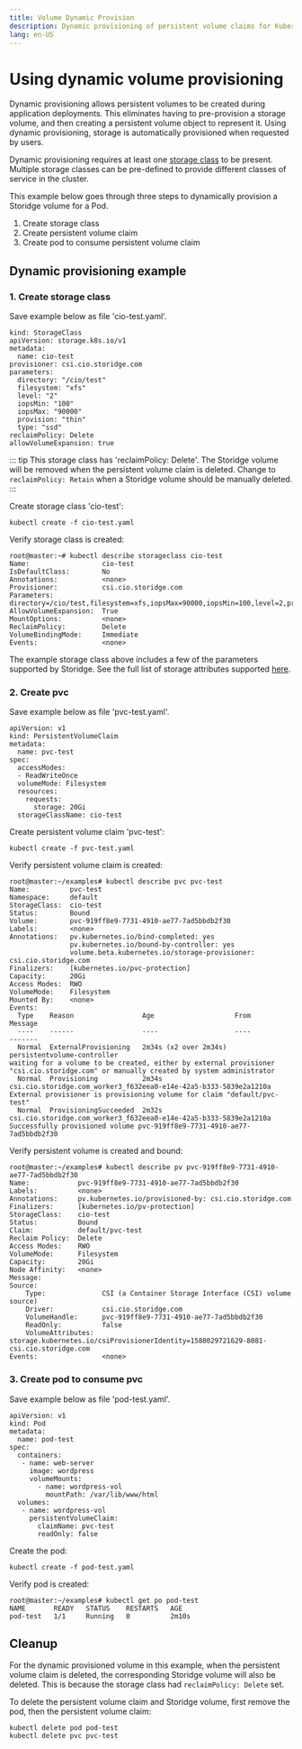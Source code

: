 ```yaml
---
title: Volume Dynamic Provision
description: Dynamic provisioning of persistent volume claims for Kubernetes workloads with Storidge
lang: en-US
---
```


# Using dynamic volume provisioning

Dynamic provisioning allows persistent volumes to be created during application deployments. This eliminates having to pre-provision a storage volume, and then creating a persistent volume object to represent it. Using dynamic provisioning, storage is automatically provisioned when requested by users.

Dynamic provisioning requires at least one [storage class](https://docs.storidge.com/kubernetes_storage/storage_classes.html) to be present. Multiple storage classes can be pre-defined to provide different classes of service in the cluster.

This example below goes through three steps to dynamically provision a Storidge volume for a Pod.
1. Create storage class
2. Create persistent volume claim
3. Create pod to consume persistent volume claim

## Dynamic provisioning example

<h3>1. Create storage class</h3>

Save example below as file 'cio-test.yaml'.
```
kind: StorageClass
apiVersion: storage.k8s.io/v1
metadata:
  name: cio-test
provisioner: csi.cio.storidge.com
parameters:
  directory: "/cio/test"
  filesystem: "xfs"
  level: "2"
  iopsMin: "100"
  iopsMax: "90000"
  provision: "thin"
  type: "ssd"
reclaimPolicy: Delete
allowVolumeExpansion: true
```

::: tip
This storage class has 'reclaimPolicy: Delete'. The Storidge volume will be removed when the persistent volume claim is deleted. Change to `reclaimPolicy: Retain` when a Storidge volume should be manually deleted.
:::

Create storage class 'cio-test':
```
kubectl create -f cio-test.yaml
```

Verify storage class is created:
```
root@master:~# kubectl describe storageclass cio-test
Name:                  cio-test
IsDefaultClass:        No
Annotations:           <none>
Provisioner:           csi.cio.storidge.com
Parameters:            directory=/cio/test,filesystem=xfs,iopsMax=90000,iopsMin=100,level=2,provision=thin,type=ssd
AllowVolumeExpansion:  True
MountOptions:          <none>
ReclaimPolicy:         Delete
VolumeBindingMode:     Immediate
Events:                <none>
```

The example storage class above includes a few of the parameters supported by Storidge. See the full list of storage attributes supported [here](https://docs.storidge.com/kubernetes_storage/storage_classes.html).

<h3>2. Create pvc</h3>

Save example below as file 'pvc-test.yaml'.
```
apiVersion: v1
kind: PersistentVolumeClaim
metadata:
  name: pvc-test
spec:
  accessModes:
  - ReadWriteOnce
  volumeMode: Filesystem
  resources:
    requests:
      storage: 20Gi
  storageClassName: cio-test
```

Create persistent volume claim 'pvc-test':
```
kubectl create -f pvc-test.yaml
```

Verify persistent volume claim is created:
```
root@master:~/examples# kubectl describe pvc pvc-test
Name:          pvc-test
Namespace:     default
StorageClass:  cio-test
Status:        Bound
Volume:        pvc-919ff8e9-7731-4910-ae77-7ad5bbdb2f30
Labels:        <none>
Annotations:   pv.kubernetes.io/bind-completed: yes
               pv.kubernetes.io/bound-by-controller: yes
               volume.beta.kubernetes.io/storage-provisioner: csi.cio.storidge.com
Finalizers:    [kubernetes.io/pvc-protection]
Capacity:      20Gi
Access Modes:  RWO
VolumeMode:    Filesystem
Mounted By:    <none>
Events:
  Type    Reason                 Age                    From                                                               Message
  ----    ------                 ----                   ----                                                               -------
  Normal  ExternalProvisioning   2m34s (x2 over 2m34s)  persistentvolume-controller                                        waiting for a volume to be created, either by external provisioner "csi.cio.storidge.com" or manually created by system administrator
  Normal  Provisioning           2m34s                  csi.cio.storidge.com_worker3_f632eea0-e14e-42a5-b333-5839e2a1210a  External provisioner is provisioning volume for claim "default/pvc-test"
  Normal  ProvisioningSucceeded  2m32s                  csi.cio.storidge.com_worker3_f632eea0-e14e-42a5-b333-5839e2a1210a  Successfully provisioned volume pvc-919ff8e9-7731-4910-ae77-7ad5bbdb2f30
```

Verify persistent volume is created and bound:
```
root@master:~/examples# kubectl describe pv pvc-919ff8e9-7731-4910-ae77-7ad5bbdb2f30
Name:            pvc-919ff8e9-7731-4910-ae77-7ad5bbdb2f30
Labels:          <none>
Annotations:     pv.kubernetes.io/provisioned-by: csi.cio.storidge.com
Finalizers:      [kubernetes.io/pv-protection]
StorageClass:    cio-test
Status:          Bound
Claim:           default/pvc-test
Reclaim Policy:  Delete
Access Modes:    RWO
VolumeMode:      Filesystem
Capacity:        20Gi
Node Affinity:   <none>
Message:
Source:
    Type:              CSI (a Container Storage Interface (CSI) volume source)
    Driver:            csi.cio.storidge.com
    VolumeHandle:      pvc-919ff8e9-7731-4910-ae77-7ad5bbdb2f30
    ReadOnly:          false
    VolumeAttributes:      storage.kubernetes.io/csiProvisionerIdentity=1580029721629-8081-csi.cio.storidge.com
Events:                <none>
```

<h3>3. Create pod to consume pvc</h3>

Save example below as file 'pod-test.yaml'.
```
apiVersion: v1
kind: Pod
metadata:
  name: pod-test
spec:
  containers:
   - name: web-server
     image: wordpress
     volumeMounts:
       - name: wordpress-vol
         mountPath: /var/lib/www/html
  volumes:
   - name: wordpress-vol
     persistentVolumeClaim:
       claimName: pvc-test
       readOnly: false
```

Create the pod:
```      
kubectl create -f pod-test.yaml
```

Verify pod is created:
```
root@master:~/examples# kubectl get po pod-test
NAME       READY   STATUS    RESTARTS   AGE
pod-test   1/1     Running   0          2m10s
```

## Cleanup

For the dynamic provisioned volume in this example, when the persistent volume claim is deleted, the corresponding Storidge volume will also be deleted. This is because the storage class had `reclaimPolicy: Delete` set.

To delete the persistent volume claim and Storidge volume, first remove the pod, then the persistent volume claim:
```
kubectl delete pod pod-test
kubectl delete pvc pvc-test
```
